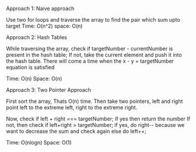 Approach 1: Naive approach

Use two for loops and traverse the array to find the pair which sum upto target
Time: O(n^2)
space: O(n)

Approach 2: Hash Tables

While traversing the array, check if targetNumber - currentNumber is present in the hash table;
If not, take the current element and push it into the hash table.
There will come a time when the x - y = targetNumber equation is satisfied

Time: O(n)
Space: O(n)

Approach 3: Two Pointer Approach

First sort the array, Thats O(n) time.
Then take two pointers, left and right
point left to the extreme left, right to the extreme right.

Now, check if left + right === targetNumber; if yes then return the number
If not, then check if left+right > targetNumber; if yes, do right-- because we want to decrease the sum and check again
else do left++;

Time: O(nlogn)
Space: O(1)
